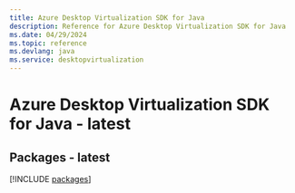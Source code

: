 ```yaml
---
title: Azure Desktop Virtualization SDK for Java
description: Reference for Azure Desktop Virtualization SDK for Java
ms.date: 04/29/2024
ms.topic: reference
ms.devlang: java
ms.service: desktopvirtualization
---
```

# Azure Desktop Virtualization SDK for Java - latest
## Packages - latest
[!INCLUDE [packages](desktop-virtualization-index.md)]